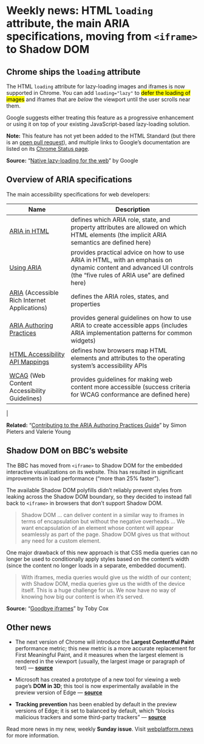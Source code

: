 # Weekly news: HTML `loading` attribute, the main ARIA specifications, moving from `<iframe>` to Shadow DOM

## Chrome ships the `loading` attribute

The HTML `loading` attribute for lazy-loading images and iframes is now supported in Chrome. You can add `loading="lazy"` to <mark>defer the loading of images</mark> and iframes that are _below_ the viewport until the user scrolls near them.

Google suggests either treating this feature as a progressive enhancement or using it on top of your existing JavaScript-based lazy-loading solution.

**Note:** This feature has not yet been added to the HTML Standard (but there is an [open pull request](https://github.com/whatwg/html/pull/3752)), and multiple links to Google’s documentation are listed on its [Chrome Status page](https://www.chromestatus.com/feature/5645767347798016).

**Source:** “[Native lazy-loading for the web](https://web.dev/native-lazy-loading)” by Google

## Overview of ARIA specifications

The main accessibility specifications for web developers:

<table>
<thead>
<tr>
<th>Name</th>
<th>Description</th>
</tr>
</thead>
<tbody><tr>
<td><a href="https://w3c.github.io/html-aria/">ARIA in HTML</a></td>
<td>defines which ARIA role, state, and property attributes are allowed on which HTML elements (the implicit ARIA semantics are defined here)</td>
</tr>
<tr>
<td><a href="https://w3c.github.io/using-aria/">Using ARIA</a></td>
<td>provides practical advice on how to use ARIA in HTML, with an emphasis on dynamic content and advanced UI controls (the “five rules of ARIA use” are defined here)</td>
</tr>
<tr>
<td><a href="https://w3c.github.io/aria/">ARIA</a> (Accessible Rich Internet Applications)</td>
<td>defines the ARIA roles, states, and properties</td>
</tr>
<tr>
<td><a href="https://w3c.github.io/aria-practices/">ARIA Authoring Practices</a></td>
<td>provides general guidelines on how to use ARIA to create accessible apps (includes ARIA implementation patterns for common widgets)</td>
</tr>
<tr>
<td><a href="https://w3c.github.io/html-aam/">HTML Accessibility API Mappings</a></td>
<td>defines how browsers map HTML elements and attributes to the operating system’s accessibility APIs</td>
</tr>
<tr>
<td><a href="https://w3c.github.io/wcag/21/guidelines/">WCAG</a> (Web Content Accessibility Guidelines)</td>
<td>provides guidelines for making web content more accessible (success criteria for WCAG conformance are defined here)</td>
</tr>
</tbody></table>                                                            |

**Related:** “[Contributing to the ARIA Authoring Practices Guide](https://bocoup.com/blog/contributing-to-the-aria-authoring-practices-guide)” by Simon Pieters and Valerie Young

## Shadow DOM on BBC’s website

The BBC has moved from `<iframe>` to Shadow DOM for the embedded interactive visualizations on its website. This has resulted in significant improvements in load performance (“more than 25% faster”).

The available Shadow DOM polyfills didn’t reliably prevent styles from leaking across the Shadow DOM boundary, so they decided to instead fall back to `<iframe>` in browsers that don’t support Shadow DOM.

> Shadow DOM … can deliver content in a similar way to iframes in terms of encapsulation but without the negative overheads … We want encapsulation of an element whose content will appear seamlessly as part of the page. Shadow DOM gives us that without any need for a custom element.

One major drawback of this new approach is that CSS media queries can no longer be used to conditionally apply styles based on the content’s width (since the content no longer loads in a separate, embedded document).

> With iframes, media queries would give us the width of our content; with Shadow DOM, media queries give us the width of the device itself. This is a huge challenge for us. We now have no way of knowing how big our content is when it’s served.

**Source:** “[Goodbye iframes](https://medium.com/bbc-design-engineering/goodbye-iframes-6c84a651e137)” by Toby Cox

## Other news

- The next version of Chrome will introduce the **Largest Contentful Paint** performance metric; this new metric is a more accurate replacement for First Meaningful Paint, and it measures when the largest element is rendered in the viewport (usually, the largest image or paragraph of text) — **[source](https://twitter.com/philwalton/status/1159505273033089024)**

- Microsoft has created a prototype of a new tool for viewing a web page’s **DOM in 3D**; this tool is now experimentally available in the preview version of Edge — **[source](https://twitter.com/EdgeDevTools/status/1158485601798119424)**

- **Tracking prevention** has been enabled by default in the preview versions of Edge; it is set to balanced by default, which “blocks malicious trackers and some third-party trackers” — **[source](https://techdows.com/2019/08/microsoft-enables-tracking-prevention-by-default-in-new-microsoft-edge.html)**

Read more news in my new, weekly **Sunday issue**. Visit [webplatform.news](https://webplatform.news) for more information.

